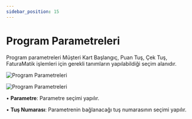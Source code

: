 ```yaml
---
sidebar_position: 15
---
```


# Program Parametreleri

Program parametreleri Müşteri Kart Başlangıç, Puan Tuş, Çek Tuş, FaturaMatik işlemleri için gerekli tanımların yapılabildiği seçim alanıdır.

![Program Parametreleri](/img/moduller//program-parametreleri-1.png)

![Program Parametreleri](/img/moduller/program-parametreleri-2.png)

•	**Parametre**: Parametre seçimi yapılır.

•	**Tuş Numarası**: Parametrenin bağlanacağı tuş numarasının seçimi yapılır.
